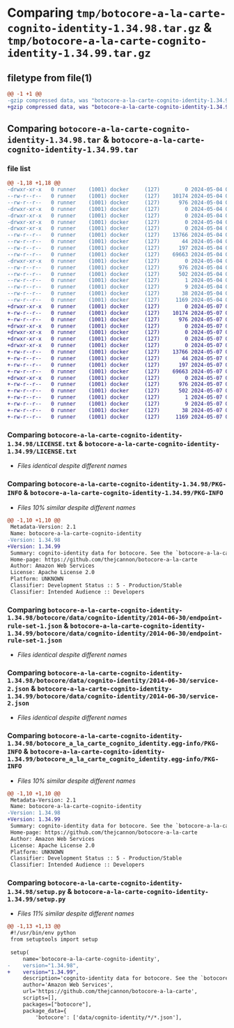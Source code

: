 # Comparing `tmp/botocore-a-la-carte-cognito-identity-1.34.98.tar.gz` & `tmp/botocore-a-la-carte-cognito-identity-1.34.99.tar.gz`

## filetype from file(1)

```diff
@@ -1 +1 @@
-gzip compressed data, was "botocore-a-la-carte-cognito-identity-1.34.98.tar", last modified: Sat May  4 01:01:17 2024, max compression
+gzip compressed data, was "botocore-a-la-carte-cognito-identity-1.34.99.tar", last modified: Tue May  7 01:02:19 2024, max compression
```

## Comparing `botocore-a-la-carte-cognito-identity-1.34.98.tar` & `botocore-a-la-carte-cognito-identity-1.34.99.tar`

### file list

```diff
@@ -1,18 +1,18 @@
-drwxr-xr-x   0 runner    (1001) docker     (127)        0 2024-05-04 01:01:17.038056 botocore-a-la-carte-cognito-identity-1.34.98/
--rw-r--r--   0 runner    (1001) docker     (127)    10174 2024-05-04 01:01:16.000000 botocore-a-la-carte-cognito-identity-1.34.98/LICENSE.txt
--rw-r--r--   0 runner    (1001) docker     (127)      976 2024-05-04 01:01:17.038056 botocore-a-la-carte-cognito-identity-1.34.98/PKG-INFO
-drwxr-xr-x   0 runner    (1001) docker     (127)        0 2024-05-04 01:01:17.034057 botocore-a-la-carte-cognito-identity-1.34.98/botocore/
-drwxr-xr-x   0 runner    (1001) docker     (127)        0 2024-05-04 01:01:17.034057 botocore-a-la-carte-cognito-identity-1.34.98/botocore/data/
-drwxr-xr-x   0 runner    (1001) docker     (127)        0 2024-05-04 01:01:17.034057 botocore-a-la-carte-cognito-identity-1.34.98/botocore/data/cognito-identity/
-drwxr-xr-x   0 runner    (1001) docker     (127)        0 2024-05-04 01:01:17.034057 botocore-a-la-carte-cognito-identity-1.34.98/botocore/data/cognito-identity/2014-06-30/
--rw-r--r--   0 runner    (1001) docker     (127)    13766 2024-05-04 01:01:11.000000 botocore-a-la-carte-cognito-identity-1.34.98/botocore/data/cognito-identity/2014-06-30/endpoint-rule-set-1.json
--rw-r--r--   0 runner    (1001) docker     (127)       44 2024-05-04 01:01:11.000000 botocore-a-la-carte-cognito-identity-1.34.98/botocore/data/cognito-identity/2014-06-30/examples-1.json
--rw-r--r--   0 runner    (1001) docker     (127)      197 2024-05-04 01:01:11.000000 botocore-a-la-carte-cognito-identity-1.34.98/botocore/data/cognito-identity/2014-06-30/paginators-1.json
--rw-r--r--   0 runner    (1001) docker     (127)    69663 2024-05-04 01:01:11.000000 botocore-a-la-carte-cognito-identity-1.34.98/botocore/data/cognito-identity/2014-06-30/service-2.json
-drwxr-xr-x   0 runner    (1001) docker     (127)        0 2024-05-04 01:01:17.038056 botocore-a-la-carte-cognito-identity-1.34.98/botocore_a_la_carte_cognito_identity.egg-info/
--rw-r--r--   0 runner    (1001) docker     (127)      976 2024-05-04 01:01:16.000000 botocore-a-la-carte-cognito-identity-1.34.98/botocore_a_la_carte_cognito_identity.egg-info/PKG-INFO
--rw-r--r--   0 runner    (1001) docker     (127)      502 2024-05-04 01:01:17.000000 botocore-a-la-carte-cognito-identity-1.34.98/botocore_a_la_carte_cognito_identity.egg-info/SOURCES.txt
--rw-r--r--   0 runner    (1001) docker     (127)        1 2024-05-04 01:01:17.000000 botocore-a-la-carte-cognito-identity-1.34.98/botocore_a_la_carte_cognito_identity.egg-info/dependency_links.txt
--rw-r--r--   0 runner    (1001) docker     (127)        9 2024-05-04 01:01:17.000000 botocore-a-la-carte-cognito-identity-1.34.98/botocore_a_la_carte_cognito_identity.egg-info/top_level.txt
--rw-r--r--   0 runner    (1001) docker     (127)       38 2024-05-04 01:01:17.038056 botocore-a-la-carte-cognito-identity-1.34.98/setup.cfg
--rw-r--r--   0 runner    (1001) docker     (127)     1169 2024-05-04 01:01:16.000000 botocore-a-la-carte-cognito-identity-1.34.98/setup.py
+drwxr-xr-x   0 runner    (1001) docker     (127)        0 2024-05-07 01:02:19.140090 botocore-a-la-carte-cognito-identity-1.34.99/
+-rw-r--r--   0 runner    (1001) docker     (127)    10174 2024-05-07 01:02:18.000000 botocore-a-la-carte-cognito-identity-1.34.99/LICENSE.txt
+-rw-r--r--   0 runner    (1001) docker     (127)      976 2024-05-07 01:02:19.140090 botocore-a-la-carte-cognito-identity-1.34.99/PKG-INFO
+drwxr-xr-x   0 runner    (1001) docker     (127)        0 2024-05-07 01:02:19.136090 botocore-a-la-carte-cognito-identity-1.34.99/botocore/
+drwxr-xr-x   0 runner    (1001) docker     (127)        0 2024-05-07 01:02:19.136090 botocore-a-la-carte-cognito-identity-1.34.99/botocore/data/
+drwxr-xr-x   0 runner    (1001) docker     (127)        0 2024-05-07 01:02:19.136090 botocore-a-la-carte-cognito-identity-1.34.99/botocore/data/cognito-identity/
+drwxr-xr-x   0 runner    (1001) docker     (127)        0 2024-05-07 01:02:19.136090 botocore-a-la-carte-cognito-identity-1.34.99/botocore/data/cognito-identity/2014-06-30/
+-rw-r--r--   0 runner    (1001) docker     (127)    13766 2024-05-07 01:02:10.000000 botocore-a-la-carte-cognito-identity-1.34.99/botocore/data/cognito-identity/2014-06-30/endpoint-rule-set-1.json
+-rw-r--r--   0 runner    (1001) docker     (127)       44 2024-05-07 01:02:10.000000 botocore-a-la-carte-cognito-identity-1.34.99/botocore/data/cognito-identity/2014-06-30/examples-1.json
+-rw-r--r--   0 runner    (1001) docker     (127)      197 2024-05-07 01:02:10.000000 botocore-a-la-carte-cognito-identity-1.34.99/botocore/data/cognito-identity/2014-06-30/paginators-1.json
+-rw-r--r--   0 runner    (1001) docker     (127)    69663 2024-05-07 01:02:10.000000 botocore-a-la-carte-cognito-identity-1.34.99/botocore/data/cognito-identity/2014-06-30/service-2.json
+drwxr-xr-x   0 runner    (1001) docker     (127)        0 2024-05-07 01:02:19.136090 botocore-a-la-carte-cognito-identity-1.34.99/botocore_a_la_carte_cognito_identity.egg-info/
+-rw-r--r--   0 runner    (1001) docker     (127)      976 2024-05-07 01:02:19.000000 botocore-a-la-carte-cognito-identity-1.34.99/botocore_a_la_carte_cognito_identity.egg-info/PKG-INFO
+-rw-r--r--   0 runner    (1001) docker     (127)      502 2024-05-07 01:02:19.000000 botocore-a-la-carte-cognito-identity-1.34.99/botocore_a_la_carte_cognito_identity.egg-info/SOURCES.txt
+-rw-r--r--   0 runner    (1001) docker     (127)        1 2024-05-07 01:02:19.000000 botocore-a-la-carte-cognito-identity-1.34.99/botocore_a_la_carte_cognito_identity.egg-info/dependency_links.txt
+-rw-r--r--   0 runner    (1001) docker     (127)        9 2024-05-07 01:02:19.000000 botocore-a-la-carte-cognito-identity-1.34.99/botocore_a_la_carte_cognito_identity.egg-info/top_level.txt
+-rw-r--r--   0 runner    (1001) docker     (127)       38 2024-05-07 01:02:19.140090 botocore-a-la-carte-cognito-identity-1.34.99/setup.cfg
+-rw-r--r--   0 runner    (1001) docker     (127)     1169 2024-05-07 01:02:18.000000 botocore-a-la-carte-cognito-identity-1.34.99/setup.py
```

### Comparing `botocore-a-la-carte-cognito-identity-1.34.98/LICENSE.txt` & `botocore-a-la-carte-cognito-identity-1.34.99/LICENSE.txt`

 * *Files identical despite different names*

### Comparing `botocore-a-la-carte-cognito-identity-1.34.98/PKG-INFO` & `botocore-a-la-carte-cognito-identity-1.34.99/PKG-INFO`

 * *Files 10% similar despite different names*

```diff
@@ -1,10 +1,10 @@
 Metadata-Version: 2.1
 Name: botocore-a-la-carte-cognito-identity
-Version: 1.34.98
+Version: 1.34.99
 Summary: cognito-identity data for botocore. See the `botocore-a-la-carte` package for more info.
 Home-page: https://github.com/thejcannon/botocore-a-la-carte
 Author: Amazon Web Services
 License: Apache License 2.0
 Platform: UNKNOWN
 Classifier: Development Status :: 5 - Production/Stable
 Classifier: Intended Audience :: Developers
```

### Comparing `botocore-a-la-carte-cognito-identity-1.34.98/botocore/data/cognito-identity/2014-06-30/endpoint-rule-set-1.json` & `botocore-a-la-carte-cognito-identity-1.34.99/botocore/data/cognito-identity/2014-06-30/endpoint-rule-set-1.json`

 * *Files identical despite different names*

### Comparing `botocore-a-la-carte-cognito-identity-1.34.98/botocore/data/cognito-identity/2014-06-30/service-2.json` & `botocore-a-la-carte-cognito-identity-1.34.99/botocore/data/cognito-identity/2014-06-30/service-2.json`

 * *Files identical despite different names*

### Comparing `botocore-a-la-carte-cognito-identity-1.34.98/botocore_a_la_carte_cognito_identity.egg-info/PKG-INFO` & `botocore-a-la-carte-cognito-identity-1.34.99/botocore_a_la_carte_cognito_identity.egg-info/PKG-INFO`

 * *Files 10% similar despite different names*

```diff
@@ -1,10 +1,10 @@
 Metadata-Version: 2.1
 Name: botocore-a-la-carte-cognito-identity
-Version: 1.34.98
+Version: 1.34.99
 Summary: cognito-identity data for botocore. See the `botocore-a-la-carte` package for more info.
 Home-page: https://github.com/thejcannon/botocore-a-la-carte
 Author: Amazon Web Services
 License: Apache License 2.0
 Platform: UNKNOWN
 Classifier: Development Status :: 5 - Production/Stable
 Classifier: Intended Audience :: Developers
```

### Comparing `botocore-a-la-carte-cognito-identity-1.34.98/setup.py` & `botocore-a-la-carte-cognito-identity-1.34.99/setup.py`

 * *Files 11% similar despite different names*

```diff
@@ -1,13 +1,13 @@
 #!/usr/bin/env python
 from setuptools import setup
 
 setup(
     name='botocore-a-la-carte-cognito-identity',
-    version="1.34.98",
+    version="1.34.99",
     description='cognito-identity data for botocore. See the `botocore-a-la-carte` package for more info.',
     author='Amazon Web Services',
     url='https://github.com/thejcannon/botocore-a-la-carte',
     scripts=[],
     packages=["botocore"],
     package_data={
         'botocore': ['data/cognito-identity/*/*.json'],
```

